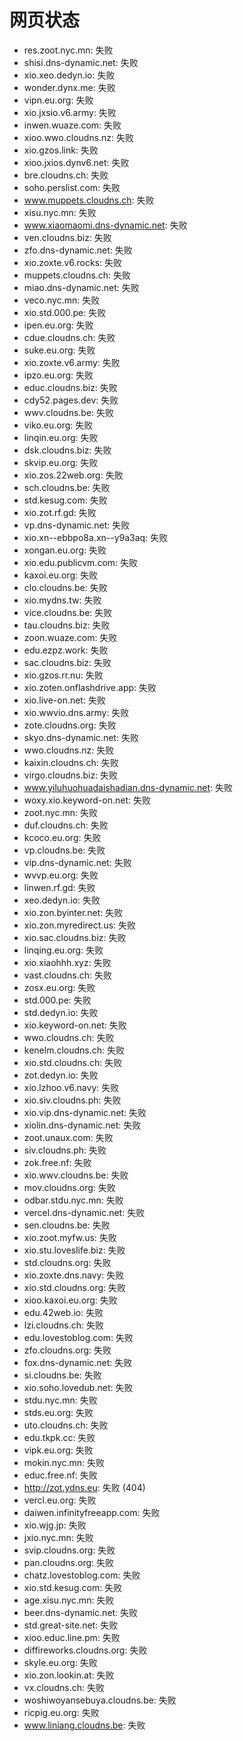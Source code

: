 # 网页状态
- res.zoot.nyc.mn: 失败
- shisi.dns-dynamic.net: 失败
- xio.xeo.dedyn.io: 失败
- wonder.dynx.me: 失败
- vipn.eu.org: 失败
- xio.jxsio.v6.army: 失败
- inwen.wuaze.com: 失败
- xioo.wwo.cloudns.nz: 失败
- xio.gzos.link: 失败
- xioo.jxios.dynv6.net: 失败
- bre.cloudns.ch: 失败
- soho.perslist.com: 失败
- www.muppets.cloudns.ch: 失败
- xisu.nyc.mn: 失败
- www.xiaomaomi.dns-dynamic.net: 失败
- ven.cloudns.biz: 失败
- zfo.dns-dynamic.net: 失败
- xio.zoxte.v6.rocks: 失败
- muppets.cloudns.ch: 失败
- miao.dns-dynamic.net: 失败
- veco.nyc.mn: 失败
- xio.std.000.pe: 失败
- ipen.eu.org: 失败
- cdue.cloudns.ch: 失败
- suke.eu.org: 失败
- xio.zoxte.v6.army: 失败
- ipzo.eu.org: 失败
- educ.cloudns.biz: 失败
- cdy52.pages.dev: 失败
- wwv.cloudns.be: 失败
- viko.eu.org: 失败
- linqin.eu.org: 失败
- dsk.cloudns.biz: 失败
- skvip.eu.org: 失败
- xio.zos.22web.org: 失败
- sch.cloudns.be: 失败
- std.kesug.com: 失败
- xio.zot.rf.gd: 失败
- vp.dns-dynamic.net: 失败
- xio.xn--ebbpo8a.xn--y9a3aq: 失败
- xongan.eu.org: 失败
- xio.edu.publicvm.com: 失败
- kaxoi.eu.org: 失败
- clo.cloudns.be: 失败
- xio.mydns.tw: 失败
- vice.cloudns.be: 失败
- tau.cloudns.biz: 失败
- zoon.wuaze.com: 失败
- edu.ezpz.work: 失败
- sac.cloudns.biz: 失败
- xio.gzos.rr.nu: 失败
- xio.zoten.onflashdrive.app: 失败
- xio.live-on.net: 失败
- xio.wwvio.dns.army: 失败
- zote.cloudns.org: 失败
- skyo.dns-dynamic.net: 失败
- wwo.cloudns.nz: 失败
- kaixin.cloudns.ch: 失败
- virgo.cloudns.biz: 失败
- www.yiluhuohuadaishadian.dns-dynamic.net: 失败
- woxy.xio.keyword-on.net: 失败
- zoot.nyc.mn: 失败
- duf.cloudns.ch: 失败
- kcoco.eu.org: 失败
- vp.cloudns.be: 失败
- vip.dns-dynamic.net: 失败
- wvvp.eu.org: 失败
- linwen.rf.gd: 失败
- xeo.dedyn.io: 失败
- xio.zon.byinter.net: 失败
- xio.zon.myredirect.us: 失败
- xio.sac.cloudns.biz: 失败
- linqing.eu.org: 失败
- xio.xiaohhh.xyz: 失败
- vast.cloudns.ch: 失败
- zosx.eu.org: 失败
- std.000.pe: 失败
- std.dedyn.io: 失败
- xio.keyword-on.net: 失败
- wwo.cloudns.ch: 失败
- kenelm.cloudns.ch: 失败
- xio.std.cloudns.ch: 失败
- zot.dedyn.io: 失败
- xio.lzhoo.v6.navy: 失败
- xio.siv.cloudns.ph: 失败
- xio.vip.dns-dynamic.net: 失败
- xiolin.dns-dynamic.net: 失败
- zoot.unaux.com: 失败
- siv.cloudns.ph: 失败
- zok.free.nf: 失败
- xio.wwv.cloudns.be: 失败
- mov.cloudns.org: 失败
- odbar.stdu.nyc.mn: 失败
- vercel.dns-dynamic.net: 失败
- sen.cloudns.be: 失败
- xio.zoot.myfw.us: 失败
- xio.stu.loveslife.biz: 失败
- std.cloudns.org: 失败
- xio.zoxte.dns.navy: 失败
- xio.std.cloudns.org: 失败
- xioo.kaxoi.eu.org: 失败
- edu.42web.io: 失败
- lzi.cloudns.ch: 失败
- edu.lovestoblog.com: 失败
- zfo.cloudns.org: 失败
- fox.dns-dynamic.net: 失败
- si.cloudns.be: 失败
- xio.soho.lovedub.net: 失败
- stdu.nyc.mn: 失败
- stds.eu.org: 失败
- uto.cloudns.ch: 失败
- edu.tkpk.cc: 失败
- vipk.eu.org: 失败
- mokin.nyc.mn: 失败
- educ.free.nf: 失败
- http://zot.ydns.eu: 失败 (404)
- vercl.eu.org: 失败
- daiwen.infinityfreeapp.com: 失败
- xio.wjg.jp: 失败
- jxio.nyc.mn: 失败
- svip.cloudns.org: 失败
- pan.cloudns.org: 失败
- chatz.lovestoblog.com: 失败
- xio.std.kesug.com: 失败
- age.xisu.nyc.mn: 失败
- beer.dns-dynamic.net: 失败
- std.great-site.net: 失败
- xioo.educ.line.pm: 失败
- diffireworks.cloudns.org: 失败
- skyle.eu.org: 失败
- xio.zon.lookin.at: 失败
- vx.cloudns.ch: 失败
- woshiwoyansebuya.cloudns.be: 失败
- ricpig.eu.org: 失败
- www.liniang.cloudns.be: 失败
